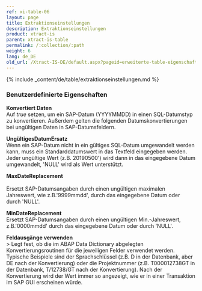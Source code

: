 ```yaml
---
ref: xi-table-06
layout: page
title: Extraktionseinstellungen
description: Extraktionseinstellungen
product: xtract-is
parent: xtract-is-table
permalink: /:collection/:path
weight: 6
lang: de_DE
old_url: /Xtract-IS-DE/default.aspx?pageid=erweiterte-table-eigenschaften
---
```

{% include _content/de/table/extraktionseinstellungen.md  %}

### Benutzerdefinierte Eigenschaften

**Konvertiert Daten**<br>
Auf *true* setzen, um ein SAP-Datum (YYYYMMDD) in einen SQL-Datumstyp zu konvertieren. Außerdem gelten die folgenden Datumskonvertierungen bei ungültigen Daten in SAP-Datumsfeldern. <br>

**UngültigesDatumErsatz** <br>
Wenn ein SAP-Datum nicht in ein gültiges SQL-Datum umgewandelt werden kann, muss ein Standarddatumswert in das Textfeld eingegeben werden. Jeder ungültige Wert (z.B. 20190500') wird dann in das eingegebene Datum umgewandelt,
'NULL' wird als Wert unterstützt. 

**MaxDateReplacement** <br> <br>
Ersetzt SAP-Datumsangaben durch einen ungültigen maximalen Jahreswert, wie z.B.'9999mmdd', durch das eingegebene Datum oder durch 'NULL'.

**MinDateReplacement** <br>
Ersetzt SAP-Datumsangaben durch einen ungültigen Min.-Jahreswert, z.B.'0000mmdd' durch das eingegebene Datum oder durch 'NULL'.

**Feldausgänge verwenden**<br>>
Legt fest, ob die im ABAP Data Dictionary abgelegten Konvertierungsroutinen für die jeweiligen Felder verwendet werden. Typische Beispiele sind der Sprachschlüssel (z.B. D in der Datenbank, aber DE nach der Konvertierung) oder die Projektnummer (z.B. T000012738GT in der Datenbank, T/12738/GT nach der Konvertierung). Nach der Konvertierung wird der Wert immer so angezeigt, wie er in einer Transaktion im SAP GUI erscheinen würde. <br>






